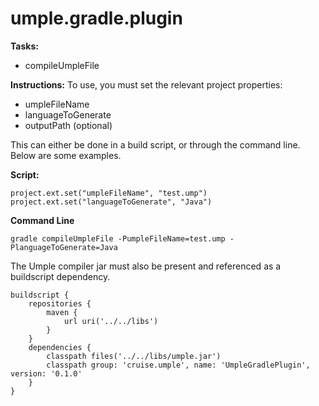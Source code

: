 # umple.gradle.plugin

**Tasks:**
  - compileUmpleFile

**Instructions:**
To use, you must set the relevant project properties:
  - umpleFileName
  - languageToGenerate
  - outputPath (optional)

This can either be done in a build script, or through the command line. Below are some examples.
  
**Script:**
```
project.ext.set("umpleFileName", "test.ump")
project.ext.set("languageToGenerate", "Java")
```

**Command Line**
```
gradle compileUmpleFile -PumpleFileName=test.ump -PlanguageToGenerate=Java
```

The Umple compiler jar must also be present and referenced as a buildscript dependency.
```
buildscript {
    repositories {
        maven {
            url uri('../../libs')
        }
    }
    dependencies {
		classpath files('../../libs/umple.jar')
		classpath group: 'cruise.umple', name: 'UmpleGradlePlugin',  version: '0.1.0'
    }
}
```

